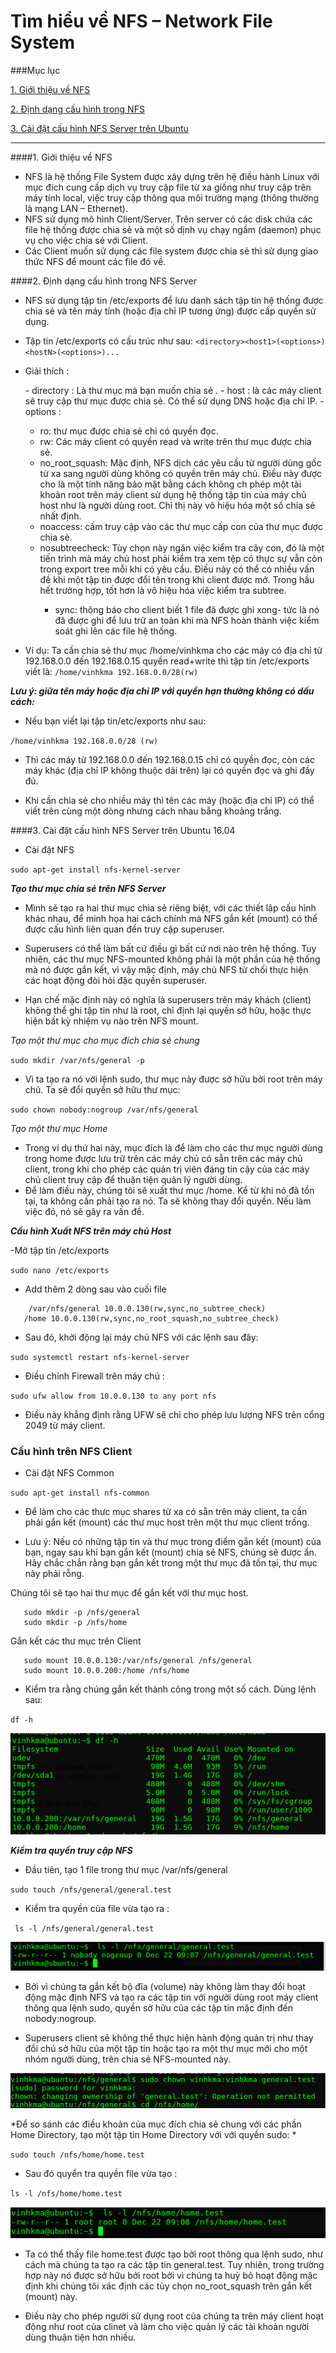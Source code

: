 # Tìm hiểu về NFS – Network File System 
###Mục lục

[1. Giới thiệu về NFS](#about-nfs)

[2. Định dạng cấu hình trong NFS](#format-nfs)

[3. Cài đặt cấu hình NFS Server trên Ubuntu](#install-nfs) 

---

####<a name="about-nfs"></a>1. Giới thiệu về NFS

- NFS là hệ thống File System được xây dựng trên hệ điều hành Linux với mục đích cung cấp dịch vụ truy cập file từ xa giống như truy cập trên máy tính local, việc truy cập thông qua môi trường mạng (thông thường là mạng LAN – Ethernet). 
- NFS sử dụng mô hình Client/Server. Trên server có các disk chứa các file hệ thống được chia sẻ và một số dịnh vụ chạy ngầm (daemon) phục vụ cho việc chia sẻ với Client.
- Các Client muốn sử dụng các file system được chia sẻ thì sử dụng giao thức NFS để mount các file đó về.


####<a name="format-nfs"></a>2. Định dạng cấu hình trong NFS Server

- NFS sử dụng tập tin /etc/exports để lưu danh sách tập tin hệ thống được chia sẻ và tên máy tính (hoặc địa chỉ IP tương ứng) được cấp quyền sử dụng. 
- Tập tin /etc/exports có cấu trúc như sau:
`<directory><host1>(<options>) <hostN>(<options>)...`

- Giải thích :
<ul>
- directory : Là thư mục mà bạn muốn chia sẻ .
- host : là các máy client sẽ truy cập thư mục được chia sẻ. Có thể sử dụng DNS hoặc địa chỉ IP.
- options :
<ul>
<li> ro: thư mục được chia sẻ chỉ có quyền đọc. </li>
<li>rw: Các máy client có quyền read và write trên thư mục được chia sẻ.</li>
<li>no_root_squash:  Mặc định, NFS dịch các yêu cầu từ người dùng gốc từ xa sang người dùng không có quyền trên máy chủ. Điều này được cho là một tính năng bảo mật bằng cách không ch phép một tài khoản root trên máy client sử dụng hệ thống tập tin của máy chủ host như là người dùng root. Chỉ thị này vô hiệu hóa một số chia sẻ nhất định.
</li>
<li>noaccess: cấm truy cập vào các thư mục cấp con của thư mục được chia sẻ.​ </li>
<li> nosubtreecheck: Tùy chọn này ngăn việc kiểm tra cây con, đó là một tiến trình mà máy chủ host phải kiểm tra xem tệp có thực sự vẫn còn trong export tree mỗi khi có yêu cầu. Điều này có thể có nhiều vấn đề khi một tập tin được đổi tên trong khi client được mở. Trong hầu hết trường hợp, tốt hơn là vô hiệu hóa việc kiểm tra subtree.</li>

- sync: thông báo cho client biết 1 file đã được ghi xong- tức là nó đã được ghi để lưu trữ an toàn khi mà NFS hoàn thành việc kiểm soát ghi lên các file hệ thống. 
</ul>
</ul>

- Ví dụ: Ta cần chia sẻ thư mục /home/vinhkma cho các máy có địa chỉ từ 192.168.0.0 đến 192.168.0.15 quyền read+write thì tập tin /etc/exports viết là:
`/home/vinhkma 192.168.0.0/28(rw)​`

***Lưu ý: giữa tên máy hoặc địa chỉ IP với quyền hạn thường không có dấu cách:*** 
- Nếu bạn viết lại tập tin/etc/exports như sau:

`/home/vinhkma 192.168.0.0/28 (rw)​`

- Thì các máy từ 192.168.0.0 đến 192.168.0.15 chỉ có quyền đọc, còn các máy khác (địa chỉ IP không thuộc dải trên) lại có quyền đọc và ghi đầy đủ.

- Khi cần chia sẻ cho nhiều máy thì tên các máy (hoặc địa chỉ IP) có thể viết trên cùng một dòng nhưng cách nhau bằng khoảng trắng.

####<a name="install-nfs"></a>3. Cài đặt cấu hình NFS Server trên Ubuntu 16.04

- Cài đặt NFS

`sudo apt-get install nfs-kernel-server`

 ***Tạo thư mục chia sẻ trên NFS Server***

- Mình sẽ tạo ra hai thư mục chia sẻ riêng biệt, với các thiết lập cấu hình khác nhau, để minh họa hai cách chính mà NFS gắn kết (mount) có thể được cấu hình liên quan đến truy cập superuser.

- Superusers có thể làm bất cứ điều gì bất cứ nơi nào trên hệ thống. Tuy nhiên, các thư mục NFS-mounted không phải là một phần của hệ thống mà nó được gắn kết, vì vậy mặc định, máy chủ NFS từ chối thực hiện các hoạt động đòi hỏi đặc quyền superuser.

- Hạn chế mặc định này có nghĩa là superusers trên máy khách (client) không thể ghi tập tin như là root, chỉ định lại quyền sở hữu, hoặc thực hiện bất kỳ nhiệm vụ nào trên NFS mount.

*Tạo một thư mục cho mục đích chia sẻ chung*

 `sudo mkdir /var/nfs/general -p`
 
- Vì ta tạo ra nó với lệnh sudo, thư mục này được sở hữu bởi root trên máy chủ. Ta sẽ đổi quyền sở hữu thư mục:

`sudo chown nobody:nogroup /var/nfs/general`

*Tạo một thư mục Home*

 - Trong ví dụ thứ hai này, mục đích là để làm cho các thư mục người dùng trong home được lưu trữ trên các máy chủ có sẵn trên các máy chủ client, trong khi cho phép các quản trị viên đáng tin cậy của các máy chủ client truy cập để thuận tiện quản lý người dùng.
- Để làm điều này, chúng tôi sẽ xuất thư mục /home. Kể từ khi nó đã tồn tại, ta không cần phải tạo ra nó. Ta sẽ không thay đổi quyền. Nếu làm việc đó, nó sẽ gây ra vấn đề.

***Cấu hình Xuất NFS trên máy chủ Host***

-Mở tập tin /etc/exports

 `sudo nano /etc/exports`
 
 - Add thêm 2 dòng sau vào cuối file 
 
```
    /var/nfs/general 10.0.0.130(rw,sync,no_subtree_check)
   /home 10.0.0.130(rw,sync,no_root_squash,no_subtree_check) 
```

- Sau đó, khởi động lại máy chủ NFS với các lệnh sau đây:

`sudo systemctl restart nfs-kernel-server `

- Điều chỉnh Firewall trên máy chủ :

`sudo ufw allow from 10.0.0.130 to any port nfs`

- Điều này khẳng định rằng UFW sẽ chỉ cho phép lưu lượng NFS trên cổng 2049 từ máy client.

### Cấu hình trên NFS Client

- Cài đặt NFS Common 

`sudo apt-get install nfs-common`

- Để làm cho các thưc mục shares từ xa có sẵn trên máy client, ta cần phải gắn kết (mount) các thư mục host trên một thư mục client trống.

- Lưu ý: Nếu có những tập tin và thư mục trong điểm gắn kết (mount) của bạn, ngay sau khi bạn gắn kết (mount) chia sẻ NFS, chúng sẽ được ẩn. Hãy chắc chắn rằng bạn gắn kết trong một thư mục đã tồn tại, thư mục này phải rỗng.

Chúng tôi sẽ tạo hai thư mục để gắn kết với thư mục host.

```
   sudo mkdir -p /nfs/general
   sudo mkdir -p /nfs/home 
```

 Gắn kết các thư mục trên Client
 
 ```
    sudo mount 10.0.0.130:/var/nfs/general /nfs/general
    sudo mount 10.0.0.200:/home /nfs/home
```

- Kiểm tra rằng chúng gắn kết thành công trong một số cách. Dùng lệnh sau:

`df -h`

![](images/du-h.png)

***Kiểm tra quyền truy cập NFS***

- Đầu tiên, tạo 1 file trong thư mục /var/nfs/general

`sudo touch /nfs/general/general.test `

- Kiểm tra quyền của file vừa tạo ra :

` ls -l /nfs/general/general.test`

![](images/test1.png)

- Bởi vì chúng ta gắn kết bộ đĩa (volume) này không làm thay đổi hoạt động mặc định NFS và tạo ra các tập tin với người dùng root máy client thông qua lệnh sudo, quyền sở hữu của các tập tin mặc định đến nobody:nogroup.

- Superusers client sẽ không thể thực hiện hành động quản trị như thay đổi chủ sở hữu của một tập tin hoặc tạo ra một thư mục mới cho một nhóm người dùng, trên chia sẻ NFS-mounted này.

![](images/test3.png)

*Để so sánh các điều khoản của mục đích chia sẻ chung với các phần Home Directory, tạo một tập tin Home Directory với với quyền sudo:
*

`sudo touch /nfs/home/home.test`

- Sau đó quyển tra quyền file vừa tạo :

`ls -l /nfs/home/home.test`

![](images/test2.png)

- Ta có thể thấy file home.test được tạo bởi root thông qua lệnh sudo, như  cách mà chúng ta tạo ra các tập tin general.test. Tuy nhiên, trong trường hợp này nó được sở hữu bởi root bởi vì chúng ta huỷ bỏ hoạt động mặc định khi chúng tôi xác định các tùy chọn no_root_squash trên gắn kết (mount) này.

- Điều này cho phép người sử dụng root của chúng ta trên máy client hoạt động như root của clinet và làm cho việc quản lý các tài khoản người dùng thuận tiện hơn nhiều.
